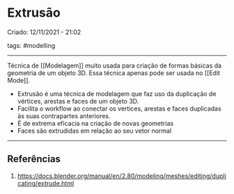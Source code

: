 # Extrusão
Criado: 12/11/2021 - 21:02

tags: #modelling

---

Técnica de [[Modelagem]] muito usada para criação de formas básicas da geometria de um objeto 3D. Essa técnica apenas pode ser usada no [[Edit Mode]].

- Extrusão é uma técnica de modelagem que faz uso da duplicação de vértices, arestas e faces de um objeto 3D.
- Facilita o workflow ao conectar os vertices, arestas e faces duplicadas às suas contrapartes anteriores.
- É de extrema eficacia na criação de novas geometrias
- Faces são extrudidas em relação ao seu vetor normal

---
## Referências
1. https://docs.blender.org/manual/en/2.80/modeling/meshes/editing/duplicating/extrude.html